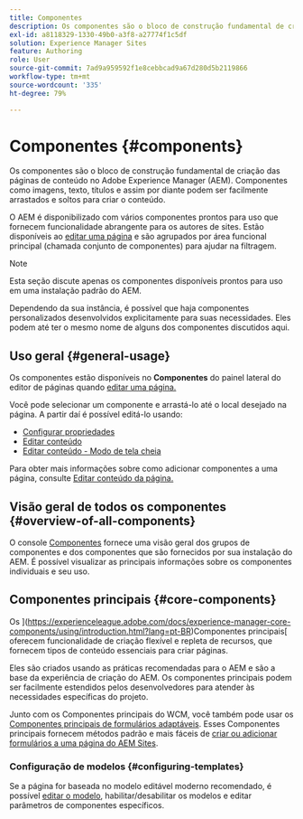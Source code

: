 ```yaml
---
title: Componentes
description: Os componentes são o bloco de construção fundamental de criação das páginas de conteúdo no AEM
exl-id: a8118329-1330-49b0-a3f8-a27774f1c5df
solution: Experience Manager Sites
feature: Authoring
role: User
source-git-commit: 7ad9a959592f1e8cebbcad9a67d280d5b2119866
workflow-type: tm+mt
source-wordcount: '335'
ht-degree: 79%

---
```


# Componentes {#components}

Os componentes são o bloco de construção fundamental de criação das páginas de conteúdo no Adobe Experience Manager (AEM). Componentes como imagens, texto, títulos e assim por diante podem ser facilmente arrastados e soltos para criar o conteúdo.

O AEM é disponibilizado com vários componentes prontos para uso que fornecem funcionalidade abrangente para os autores de sites. Estão disponíveis ao [editar uma página](/help/sites-cloud/authoring/page-editor/edit-content.md) e são agrupados por área funcional principal (chamada conjunto de componentes) para ajudar na filtragem.

>[!NOTE]
>
>Esta seção discute apenas os componentes disponíveis prontos para uso em uma instalação padrão do AEM.
>
>Dependendo da sua instância, é possível que haja componentes personalizados desenvolvidos explicitamente para suas necessidades. Eles podem até ter o mesmo nome de alguns dos componentes discutidos aqui.

## Uso geral   {#general-usage}

Os componentes estão disponíveis no **Componentes** do painel lateral do editor de páginas quando [editar uma página.](/help/sites-cloud/authoring/page-editor/edit-content.md)

Você pode selecionar um componente e arrastá-lo até o local desejado na página. A partir daí é possível editá-lo usando:

* [Configurar propriedades](/help/sites-cloud/authoring/sites-console/page-properties.md)
* [Editar conteúdo](/help/sites-cloud/authoring/page-editor/edit-content.md)
* [Editar conteúdo - Modo de tela cheia](/help/sites-cloud/authoring/page-editor/edit-content.md#edit-content-full-screen-mode)

Para obter mais informações sobre como adicionar componentes a uma página, consulte [Editar conteúdo da página.](/help/sites-cloud/authoring/page-editor/edit-content.md)

## Visão geral de todos os componentes {#overview-of-all-components}

O console [Componentes](/help/sites-cloud/authoring/components-console.md) fornece uma visão geral dos grupos de componentes e dos componentes que são fornecidos por sua instalação do AEM. É possível visualizar as principais informações sobre os componentes individuais e seu uso.

## Componentes principais  {#core-components}

Os ](https://experienceleague.adobe.com/docs/experience-manager-core-components/using/introduction.html?lang=pt-BR)Componentes principais[ oferecem funcionalidade de criação flexível e repleta de recursos, que fornecem tipos de conteúdo essenciais para criar páginas.

Eles são criados usando as práticas recomendadas para o AEM e são a base da experiência de criação do AEM. Os componentes principais podem ser facilmente estendidos pelos desenvolvedores para atender às necessidades específicas do projeto.

Junto com os Componentes principais do WCM, você também pode usar os [Componentes principais de formulários adaptáveis](https://experienceleague.adobe.com/docs/experience-manager-core-components/using/adaptive-forms/introduction.html#features). Esses Componentes principais fornecem métodos padrão e mais fáceis de [criar ou adicionar formulários a uma página do AEM Sites](/help/forms/create-or-add-an-adaptive-form-to-aem-sites-page.md).

### Configuração de modelos {#configuring-templates}

Se a página for baseada no modelo editável moderno recomendado, é possível [editar o modelo](/help/sites-cloud/authoring/sites-console/templates.md), habilitar/desabilitar os modelos e editar parâmetros de componentes específicos.
